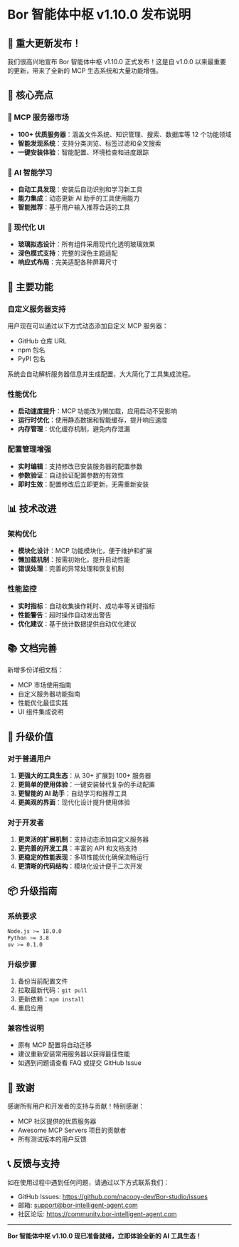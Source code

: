 # Bor 智能体中枢 v1.10.0 发布说明

## 🎉 重大更新发布！

我们很高兴地宣布 Bor 智能体中枢 v1.10.0 正式发布！这是自 v1.0.0 以来最重要的更新，带来了全新的 MCP 生态系统和大量功能增强。

## 🌟 核心亮点

### 🏪 MCP 服务器市场
- **100+ 优质服务器**：涵盖文件系统、知识管理、搜索、数据库等 12 个功能领域
- **智能发现系统**：支持分类浏览、标签过滤和全文搜索
- **一键安装体验**：智能配置、环境检查和进度跟踪

### 🧠 AI 智能学习
- **自动工具发现**：安装后自动识别和学习新工具
- **能力集成**：动态更新 AI 助手的工具使用能力
- **智能推荐**：基于用户输入推荐合适的工具

### 🎨 现代化 UI
- **玻璃拟态设计**：所有组件采用现代化透明玻璃效果
- **深色模式支持**：完整的深色主题适配
- **响应式布局**：完美适配各种屏幕尺寸

## 🚀 主要功能

### 自定义服务器支持
用户现在可以通过以下方式动态添加自定义 MCP 服务器：
- GitHub 仓库 URL
- npm 包名
- PyPI 包名

系统会自动解析服务器信息并生成配置，大大简化了工具集成流程。

### 性能优化
- **启动速度提升**：MCP 功能改为懒加载，应用启动不受影响
- **运行时优化**：使用静态数据和智能缓存，提升响应速度
- **内存管理**：优化缓存机制，避免内存泄漏

### 配置管理增强
- **实时编辑**：支持修改已安装服务器的配置参数
- **参数验证**：自动验证配置参数的有效性
- **即时生效**：配置修改后立即更新，无需重新安装

## 📊 技术改进

### 架构优化
- **模块化设计**：MCP 功能模块化，便于维护和扩展
- **懒加载机制**：按需初始化，提升启动性能
- **错误处理**：完善的异常处理和恢复机制

### 性能监控
- **实时指标**：自动收集操作耗时、成功率等关键指标
- **性能警告**：超时操作自动发出警告
- **优化建议**：基于统计数据提供自动优化建议

## 📚 文档完善

新增多份详细文档：
- MCP 市场使用指南
- 自定义服务器功能指南
- 性能优化最佳实践
- UI 组件集成说明

## 🎯 升级价值

### 对于普通用户
1. **更强大的工具生态**：从 30+ 扩展到 100+ 服务器
2. **更简单的使用体验**：一键安装替代复杂的手动配置
3. **更智能的 AI 助手**：自动学习和推荐工具
4. **更美观的界面**：现代化设计提升使用体验

### 对于开发者
1. **更灵活的扩展机制**：支持动态添加自定义服务器
2. **更完善的开发工具**：丰富的 API 和文档支持
3. **更稳定的性能表现**：多项性能优化确保流畅运行
4. **更清晰的代码结构**：模块化设计便于二次开发

## 📦 升级指南

### 系统要求
```bash
Node.js >= 18.0.0
Python >= 3.8
uv >= 0.1.0
```

### 升级步骤
1. 备份当前配置文件
2. 拉取最新代码：`git pull`
3. 更新依赖：`npm install`
4. 重启应用

### 兼容性说明
- 原有 MCP 配置将自动迁移
- 建议重新安装常用服务器以获得最佳性能
- 如遇到问题请查看 FAQ 或提交 GitHub Issue

## 🙏 致谢

感谢所有用户和开发者的支持与贡献！特别感谢：
- MCP 社区提供的优质服务器
- Awesome MCP Servers 项目的贡献者
- 所有测试版本的用户反馈

## 📞 反馈与支持

如在使用过程中遇到任何问题，请通过以下方式联系我们：
- GitHub Issues: https://github.com/nacooy-dev/Bor-studio/issues
- 邮箱: support@bor-intelligent-agent.com
- 社区论坛: https://community.bor-intelligent-agent.com

---

**Bor 智能体中枢 v1.10.0 现已准备就绪，立即体验全新的 AI 工具生态！**